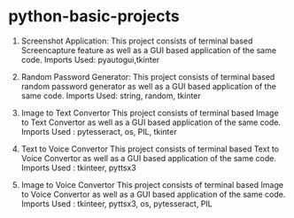 # python-basic-projects
1) Screenshot Application: 
  This project consists of terminal based Screencapture feature as well as a GUI based application of the same code. Imports Used: pyautogui,tkinter
  
2) Random Password Generator: 
  This project consists of terminal based random password generator as well as a GUI based application of the same code. Imports Used: string, random, tkinter

3) Image to Text Convertor 
   This project consists of terminal based Image to Text Convertor as well as a GUI based application of the same code. Imports Used : pytesseract, os, PIL, tkinter

4) Text to Voice Convertor 
   This project consists of terminal based Text to Voice Convertor as well as a GUI based application of the same code. Imports Used : tkinteer, pyttsx3
   
5) Image to Voice Convertor 
   This project consists of terminal based Image to Voice Convertor as well as a GUI based application of the same code. Imports Used : tkinteer, pyttsx3, os, pytesseract, PIL
